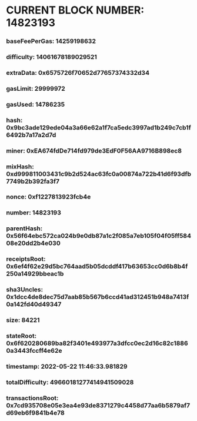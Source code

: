 # CURRENT BLOCK NUMBER: 14823193

### baseFeePerGas: 14259198632
### difficulty: 14061678189029521
### extraData: 0x6575726f70652d77657374332d34
### gasLimit: 29999972
### gasUsed: 14786235
### hash: 0x9bc3ade129ede04a3a66e62a1f7ca5edc3997ad1b249c7cb1f6492b7a17a2d7d
### miner: 0xEA674fdDe714fd979de3EdF0F56AA9716B898ec8
### mixHash: 0xd999811003431c9b2d524ac63fc0a00874a722b41d6f93dfb7749b2b392fa3f7
### nonce: 0xf1227813923fcb4e
### number: 14823193
### parentHash: 0x56f64ebc572ca024b9e0db87a1c2f085a7eb105f04f05ff58408e20dd2b4e030
### receiptsRoot: 0x6ef4f62e29d5bc764aad5b05dcddf417b63653cc0d6b8b4f250a14929bbeac1b
### sha3Uncles: 0x1dcc4de8dec75d7aab85b567b6ccd41ad312451b948a7413f0a142fd40d49347
### size: 84221
### stateRoot: 0x6f620280689ba82f3401e493977a3dfcc0ec2d16c82c18860a3443fccff4e62e
### timestamp: 2022-05-22 11:46:33.981829
### totalDifficulty: 49660181277414941509028
### transactionsRoot: 0x7cd935708e05e3ea4e93de8371279c4458d77aa6b5879af7d69eb6f9841b4e78

